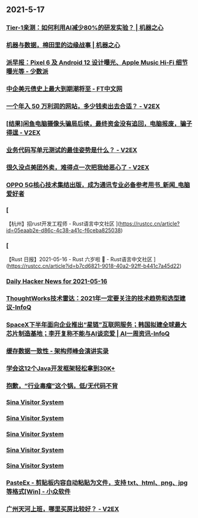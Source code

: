 
## 2021-5-17

### [Tier-1亲测：如何利用AI减少80%的研发实验？ | 机器之心](https://www.jiqizhixin.com/articles/2021-05-17-2)

### [机器与数据，棉田里的边缘战事 | 机器之心](https://www.jiqizhixin.com/articles/2021-05-17)

### [派早报：Pixel 6 及 Android 12 设计曝光、Apple Music Hi-Fi 细节曝光等 - 少数派](https://sspai.com/post/66686)

### [中企美元债史上最大到期潮将至 - FT中文网](http://www.ftchinese.com/story/001092500)

### [一个年入 50 万利润的网站，多少钱卖出去合适？ - V2EX](https://www.v2ex.com/t/777327)

### [[结果]闲鱼电脑摄像头骗局后续，最终资金没有追回，电脑报废，骗子得逞 - V2EX](https://www.v2ex.com/t/777316)

### [业务代码写单元测试的最佳姿势是什么？ - V2EX](https://www.v2ex.com/t/777305)

### [很久没点美团外卖，难得点一次把我给恶心了 - V2EX](https://www.v2ex.com/t/777287)

### [OPPO 5G核心技术集结出版，成为通讯专业必备参考用书_新闻_电脑爱好者](https://www.cfan.com.cn/2021/0517/135161.shtml)

### [
【杭州】招rust开发工程师 - Rust语言中文社区
](https://rustcc.cn/article?id=05eaab2e-d86c-4c38-a41c-f6ceba825038)

### [
【Rust 日报】2021-05-16 - Rust 六岁啦 🎉 - Rust语言中文社区
](https://rustcc.cn/article?id=b7cd6821-9018-40a2-92ff-b441c7a45d22)

### [Daily Hacker News for 2021-05-16](https://www.daemonology.net/hn-daily/2021-05-16.html)

### [ThoughtWorks技术雷达：2021年一定要关注的技术趋势和选型建议-InfoQ](https://www.infoq.cn/article/1pQiPpz2WilhyORTFG7w)

### [SpaceX下半年面向企业推出“星链”互联网服务；韩国拟建全球最大芯片制造基地；李开复称不能与AI谈恋爱 | AI一周资讯-InfoQ](https://www.infoq.cn/article/bY7jKLrXcX8dOtb0bv5P)

### [缓存数据一致性 - 架构师峰会演讲实录](https://www.infoq.cn/article/eefed30b4ab99b0aab0ed7dd0)

### [学会这12个Java开发框架轻松拿到30K+](https://www.infoq.cn/article/1054d45f08e2fe5a16f425c3f)

### [抱歉，“行业毒瘤”这个锅，低/无代码不背](https://www.infoq.cn/article/08efa20723118ce8bdd6165eb)

### [Sina Visitor System](https://weibo.com/1715118170/KfRh4cdFn)

### [Sina Visitor System](https://weibo.com/1715118170/KfQSM3N8b)

### [Sina Visitor System](https://weibo.com/1715118170/KfQuhf4c9)

### [Sina Visitor System](https://weibo.com/1715118170/KfQ5UmQQ4)

### [Sina Visitor System](https://weibo.com/1715118170/KfPTshRFF)

### [PasteEx - 剪贴板内容自动粘贴为文件，支持 txt、html、png、jpg 等格式[Win] - 小众软件](https://www.appinn.com/pasteex-for-windows/)

### [广州天河上班，哪里买房比较好？ - V2EX](https://www.v2ex.com/t/777346)
